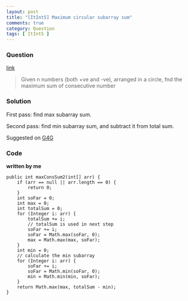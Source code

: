 ```yaml
---
layout: post
title: "[ItInt5] Maximum circular subarray sum"
comments: true
category: Question
tags: [ ItInt5 ]
---
```


### Question 

[link](http://www.itint5.com/oj/#9)

> Given n numbers (both +ve and -ve), arranged in a circle, fnd the maximum sum of consecutive number

### Solution

First pass: find max subarray sum.

Second pass: find min subarray sum, and subtract it from total sum. 

Suggested on [G4G](http://www.geeksforgeeks.org/maximum-contiguous-circular-sum/) 

### Code

__written by me__

    public int maxConsSum2(int[] arr) {
		if (arr == null || arr.length == 0) {
			return 0;
		}
        int soFar = 0;
		int max = 0;
		int totalSum = 0;
		for (Integer i: arr) {
			totalSum += i;
			// totalSum is used in next step
			soFar += i;
			soFar = Math.max(soFar, 0);
			max = Math.max(max, soFar);
		}
		int min = 0;
		// calculate the min subarray
		for (Integer i: arr) {
			soFar += i;
			soFar = Math.min(soFar, 0);
			min = Math.min(min, soFar);
		}
		return Math.max(max, totalSum - min);
    }
